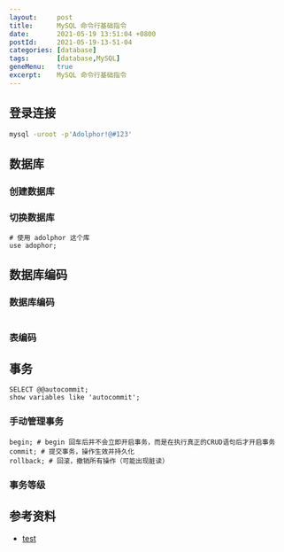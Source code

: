```yaml
---
layout:     post
title:      MySQL 命令行基础指令
date:       2021-05-19 13:51:04 +0800
postId:     2021-05-19-13-51-04
categories: [database]
tags:       [database,MySQL]
geneMenu:   true
excerpt:    MySQL 命令行基础指令
---
```


## 登录连接

```bash
mysql -uroot -p'Adolphor!@#123'
```

## 数据库

### 创建数据库

### 切换数据库
```mysql
# 使用 adolphor 这个库
use adophor;
```

## 数据库编码

### 数据库编码
```

```

### 表编码

## 事务

```mysql
SELECT @@autocommit;
show variables like 'autocommit';
```

### 手动管理事务
```mysql
begin; # begin 回车后并不会立即开启事务，而是在执行真正的CRUD语句后才开启事务
commit; # 提交事务，操作生效并持久化
rollback; # 回滚，撤销所有操作（可能出现脏读）
```

### 事务等级

## 参考资料

* [test](test.html)